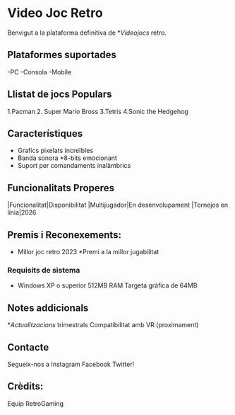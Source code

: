 # Video Joc Retro

Benvigut a la plataforma definitiva de **Videojocs* retro.

## Plataformes suportades
-PC
-Consola
-Mobile

## Llistat de jocs Populars
1.Pacman
2. Super Mario Bross
3.Tetris
4.Sonic the Hedgehog

## Característiques
- Grafics pixelats increïbles
- Banda sonora *8-bits emocionant
- Suport per comandaments inalàmbrics

## Funcionalitats Properes
|Funcionalitat|Disponibilitat
|Multijugador|En desenvolupament
|Tornejos en línia|2026

## Premis i Reconexements:
* Millor joc retro 2023
*Premi a la millor jugabilitat

### Requisits de sistema
- Windows XP o superior
512MB RAM
Targeta gràfica de 64MB

## Notes addicionals
**Actualitzacions* trimestrals
Compatibilitat amb VR (proximament)

## Contacte
Segueix-nos a Instagram Facebook Twitter!

## Crèdits:
Equip RetroGaming
